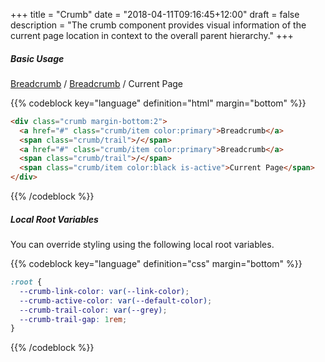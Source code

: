 +++
title = "Crumb"
date = "2018-04-11T09:16:45+12:00"
draft = false
description = "The crumb component provides visual information of the current page location in context to the overall parent hierarchy."
+++

##### Basic Usage

<div class="crumb margin-bottom:2">
  <a href="#" class="crumb/item color:primary">Breadcrumb</a>
  <span class="crumb/trail">/</span>
  <a href="#" class="crumb/item color:primary">Breadcrumb</a>
  <span class="crumb/trail">/</span>
  <span class="crumb/item color:black is-active">Current Page</span>
</div>

{{% codeblock key="language" definition="html" margin="bottom" %}}
```html
<div class="crumb margin-bottom:2">
  <a href="#" class="crumb/item color:primary">Breadcrumb</a>
  <span class="crumb/trail">/</span>
  <a href="#" class="crumb/item color:primary">Breadcrumb</a>
  <span class="crumb/trail">/</span>
  <span class="crumb/item color:black is-active">Current Page</span>
</div>
```
{{% /codeblock %}}

##### Local Root Variables

You can override styling using the following local root variables.

{{% codeblock key="language" definition="css" margin="bottom" %}}
```css
:root {
  --crumb-link-color: var(--link-color);
  --crumb-active-color: var(--default-color);
  --crumb-trail-color: var(--grey);
  --crumb-trail-gap: 1rem;
}
```
{{% /codeblock %}}
